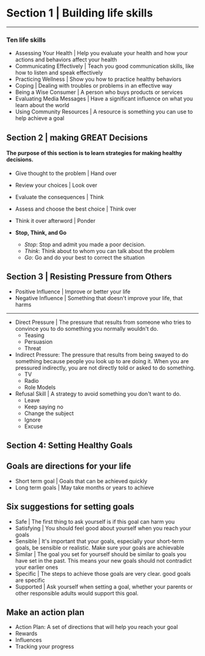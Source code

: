 
# Section 1 | Building life skills
---
### Ten life skills
- Assessing Your Health | Help you evaluate your health and how your actions and behaviors affect your health
- Communicating Effectively | Teach you good communication skills, like how to listen and speak effectively
- Practicing Wellness | Show you how to practice healthy behaviors
- Coping | Dealing with troubles or problems in an effective way
- Being a Wise Consumer | A person who buys products or services
- Evaluating Media Messages | Have a significant influence on what you learn about the world
- Using Community Resources | A resource is something you can use to help achieve a goal

## Section 2 | making GREAT Decisions
#### The purpose of this section is to learn strategies for making healthy decisions.

- Give thought to the problem | Hand over
- Review your choices | Look over
- Evaluate the consequences | Think
- Assess and choose the best choice | Think over
- Think it over afterword | Ponder

- **Stop, Think, and Go**
	- *Stop*: Stop and admit you made a poor decision.
	- *Think*: Think about to whom you can talk about the problem
	- *Go*: Go and do your best to correct the situation

## Section 3 | Resisting Pressure from Others

- Positive Influence | Improve or better your life
- Negative Influence | Something that doesn't improve your life, that harms
---
- Direct Pressure | The pressure that results from someone who tries to convince you to do something you normally wouldn't do.
	- Teasing
	- Persuasion
	- Threat
- Indirect Pressure: The pressure that results from being swayed to do something because people you look up to are doing it. When you are pressured indirectly, you are not directly told or asked to do something.
	- TV
	- Radio
	- Role Models
- Refusal Skill | A strategy to avoid something you don't want to do.
	- Leave
	- Keep saying no
	- Change the subject
	- Ignore
	- Excuse
## Section 4: Setting Healthy Goals

## Goals are directions for your life
- Short term goal | Goals that can be achieved quickly
- Long term goals | May take months or years to achieve
## Six suggestions for setting goals
- Safe | The first thing to ask yourself is if this goal can harm you
- Satisfying | You should feel good about yourself when you reach your goals
- Sensible | It's important that your goals, especially your short-term goals, be sensible or realistic. Make sure your goals are achievable
- Similar | The goal you set for yourself should be similar to goals you have set in the past. This means your new goals should not contradict your earlier ones
- Specific | The steps to achieve those goals are very clear. good goals are specific
- Supported | Ask yourself when setting a goal, whether your parents or other responsible adults would support this goal.
## Make an action plan
- Action Plan: A set of directions that will help you reach your goal
- Rewards
- Influences
- Tracking your progress